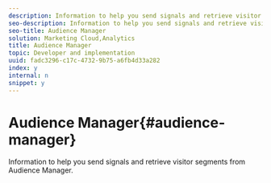 ```yaml
---
description: Information to help you send signals and retrieve visitor segments from Audience Manager.
seo-description: Information to help you send signals and retrieve visitor segments from Audience Manager.
seo-title: Audience Manager
solution: Marketing Cloud,Analytics
title: Audience Manager
topic: Developer and implementation
uuid: fadc3296-c17c-4732-9b75-a6fb4d33a282
index: y
internal: n
snippet: y
---
```


# Audience Manager{#audience-manager}

Information to help you send signals and retrieve visitor segments from Audience Manager.

